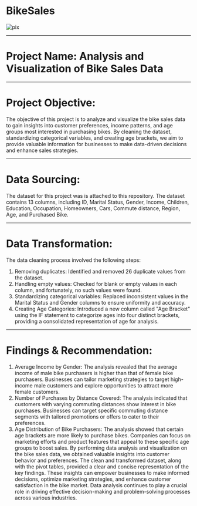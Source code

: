 # BikeSales

<img src="https://drive.google.com/file/d/1tHyAob6rI6X75UyyHC1lAyFR3_ikZHVB/view?usp=drive_link" alt="pix">

----
# Project Name: Analysis and Visualization of Bike Sales Data

----
# Project Objective: 
The objective of this project is to analyze and visualize the bike sales data to gain insights into customer preferences, income patterns, and age groups most interested in purchasing bikes. By cleaning the dataset, standardizing categorical variables, and creating age brackets, we aim to provide valuable information for businesses to make data-driven decisions and enhance sales strategies.



-----
# Data Sourcing:

The dataset for this project was is attached to this repository. The dataset contains 13 columns, including ID, Marital Status, Gender, Income, Children, Education, Occupation, Homeowners, Cars, Commute distance, Region, Age, and Purchased Bike. 


----
# Data Transformation:
The data cleaning process involved the following steps:
1. Removing duplicates: Identified and removed 26 duplicate values from the dataset.
2. Handling empty values: Checked for blank or empty values in each column, and fortunately, no such values were found.
3. Standardizing categorical variables: Replaced inconsistent values in the Marital Status and Gender columns to ensure uniformity and accuracy.
4. Creating Age Categories: Introduced a new column called "Age Bracket" using the IF statement to categorize ages into four distinct brackets, providing a consolidated representation of age for analysis.



----
# Findings & Recommendation:
1. Average Income by Gender: The analysis revealed that the average income of male bike purchasers is higher than that of female bike purchasers. Businesses can tailor marketing strategies to target high-income male customers and explore opportunities to attract more female customers.
2. Number of Purchases by Distance Covered: The analysis indicated that customers with varying commuting distances show interest in bike purchases. Businesses can target specific commuting distance segments with tailored promotions or offers to cater to their preferences.
3. Age Distribution of Bike Purchasers: The analysis showed that certain age brackets are more likely to purchase bikes. Companies can focus on marketing efforts and product features that appeal to these specific age groups to boost sales.
By performing data analysis and visualization on the bike sales data, we obtained valuable insights into customer behavior and preferences. The clean and transformed dataset, along with the pivot tables, provided a clear and concise representation of the key findings. These insights can empower businesses to make informed decisions, optimize marketing strategies, and enhance customer satisfaction in the bike market. Data analysis continues to play a crucial role in driving effective decision-making and problem-solving processes across various industries.


